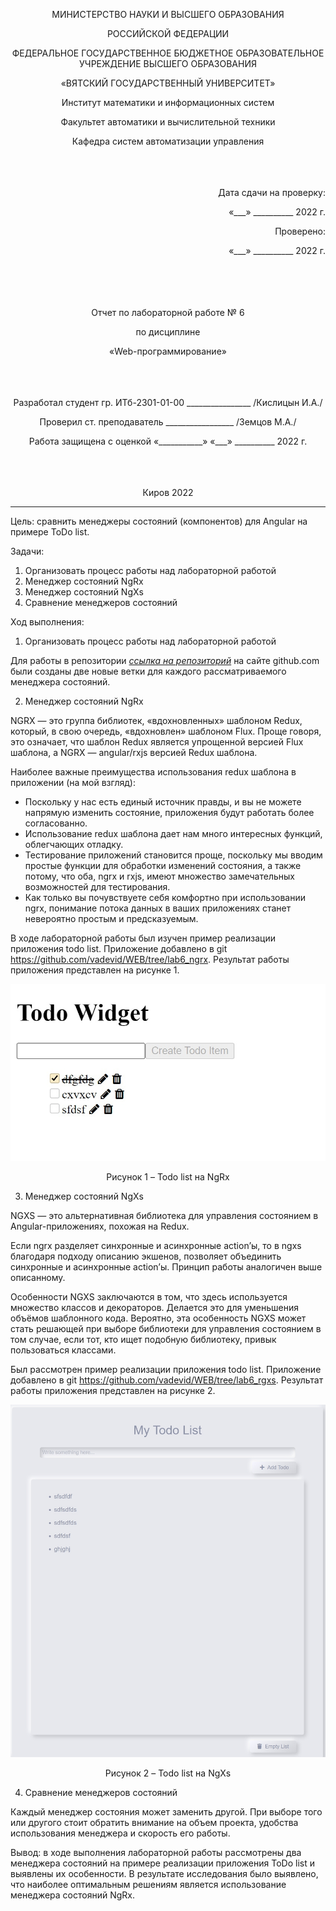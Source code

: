 <p align = center>МИНИСТЕРСТВО НАУКИ И ВЫСШЕГО ОБРАЗОВАНИЯ

<p align = center>РОССИЙСКОЙ ФЕДЕРАЦИИ

<p align = center>ФЕДЕРАЛЬНОЕ ГОСУДАРСТВЕННОЕ БЮДЖЕТНОЕ ОБРАЗОВАТЕЛЬНОЕ УЧРЕЖДЕНИЕ ВЫСШЕГО ОБРАЗОВАНИЯ

<p align = center>«ВЯТСКИЙ ГОСУДАРСТВЕННЫЙ УНИВЕРСИТЕТ»

<p align = center>Институт математики и информационных систем

<p align = center>Факультет автоматики и вычислительной техники

<p align = center>Кафедра систем автоматизации управления
<br>
<br>
<br>
<br>

<p align = right>Дата сдачи на проверку:

<p align = right>«___» __________ 2022 г.

<p align = right>Проверено:

<p align = right>«___» __________ 2022 г.
<br>
<br>
<br>
<br>
<br>

<p align = center>Отчет по лабораторной работе № 6

<p align = center>по дисциплине

<p align = center>«Web-программирование»

<br>
<br>
<br>
<br>

<p align = center>Разработал студент гр. ИТб-2301-01-00 ________________ /Кислицын И.А./

<p align = center>Проверил ст. преподаватель _________________ /Земцов М.А./

<p align = center>Работа защищена с оценкой «___________» «___» __________ 2022 г.

<br>
<br>
<br>
<br>

<p align = center>Киров 2022

<hr>
Цель: сравнить менеджеры состояний (компонентов) для Angular на примере ToDo list.

Задачи:

1. Организовать процесс работы над лабораторной работой
1. Менеджер состояний NgRx
1. Менеджер состояний NgXs
1. Сравнение менеджеров состояний

Ход выполнения:

1. Организовать процесс работы над лабораторной работой

Для работы в репозитории _[ссылка на репозиторий](https://github.com/vadevid/WEB)_ на сайте github.com были созданы две новые ветки для каждого рассматриваемого менеджера состояний.

2. Менеджер состояний NgRx

NGRX — это группа библиотек, «вдохновленных» шаблоном Redux, который, в свою очередь, «вдохновлен» шаблоном Flux. Проще говоря, это означает, что шаблон Redux является упрощенной версией Flux шаблона, а NGRX — angular/rxjs версией Redux шаблона.

Наиболее важные преимущества использования redux шаблона в приложении (на мой взгляд):

- Поскольку у нас есть единый источник правды, и вы не можете напрямую изменить состояние, приложения будут работать более согласованно.
- Использование redux шаблона дает нам много интересных функций, облегчающих отладку.
- Тестирование приложений становится проще, поскольку мы вводим простые функции для обработки изменений состояния, а также потому, что оба, ngrx и rxjs, имеют множество замечательных возможностей для тестирования.
- Как только вы почувствуете себя комфортно при использовании ngrx, понимание потока данных в ваших приложениях станет невероятно простым и предсказуемым.

В ходе лабораторной работы был изучен пример реализации приложения todo list. Приложение добавлено в git https://github.com/vadevid/WEB/tree/lab6_ngrx. Результат работы приложения представлен на рисунке 1.

<p align=center><img src="./img/ngrx.png" alt="NgRx"></p>

<p align = center>Рисунок 1 – Todo list на NgRx

3. Менеджер состояний NgXs

NGXS — это альтернативная библиотека для управления состоянием в Angular-приложениях, похожая на Redux.

Если ngrx разделяет синхронные и асинхронные action’ы, то в ngxs благодаря подходу описанию экшенов, позволяет объединить синхронные и асинхронные action’ы. Принцип работы аналогичен выше описанному.

Особенности NGXS заключаются в том, что здесь используется множество классов и декораторов. Делается это для уменьшения объёмов шаблонного кода. Вероятно, эта особенность NGXS может стать решающей при выборе библиотеки для управления состоянием в том случае, если тот, кто ищет подобную библиотеку, привык пользоваться классами.

Был рассмотрен пример реализации приложения todo list. Приложение добавлено в git https://github.com/vadevid/WEB/tree/lab6_rgxs. Результат работы приложения представлен на рисунке 2.

<p align=center><img src="./img/NgXs.png" alt="NgXs"></p>

<p align = center>Рисунок 2 – Todo list на NgXs

4. Сравнение менеджеров состояний

Каждый менеджер состояния может заменить другой. При выборе того или другого стоит обратить внимание на объем проекта, удобства использования менеджера и скорость его работы.

Вывод: в ходе выполнения лабораторной работы рассмотрены два менеджера состояний на примере реализации приложения ToDo list и выявлены их особенности. В результате исследования было выявлено, что наиболее оптимальным решениям является использование менеджера состояний NgRx.
